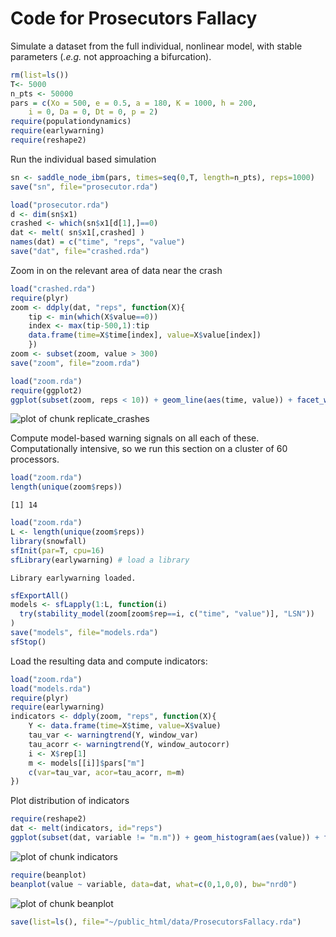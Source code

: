 


# Code for Prosecutors Fallacy 

Simulate a dataset from the full individual, nonlinear model, with stable parameters (*.e.g.* not approaching a bifurcation).



```r
rm(list=ls())
T<- 5000
n_pts <- 50000
pars = c(Xo = 500, e = 0.5, a = 180, K = 1000, h = 200,
    i = 0, Da = 0, Dt = 0, p = 2)
require(populationdynamics)
require(earlywarning)
require(reshape2)
```



Run the individual based simulation


```r
sn <- saddle_node_ibm(pars, times=seq(0,T, length=n_pts), reps=1000)
save("sn", file="prosecutor.rda")
```






```r
load("prosecutor.rda")
d <- dim(sn$x1)
crashed <- which(sn$x1[d[1],]==0)
dat <- melt( sn$x1[,crashed] )
names(dat) = c("time", "reps", "value")
save("dat", file="crashed.rda")
```




Zoom in on the relevant area of data near the crash



```r
load("crashed.rda")
require(plyr)
zoom <- ddply(dat, "reps", function(X){
    tip <- min(which(X$value==0))
    index <- max(tip-500,1):tip
    data.frame(time=X$time[index], value=X$value[index])
    })
zoom <- subset(zoom, value > 300)
save("zoom", file="zoom.rda")
```






```r
load("zoom.rda")
require(ggplot2)
ggplot(subset(zoom, reps < 10)) + geom_line(aes(time, value)) + facet_wrap(~reps, scales="free")
```

![plot of chunk replicate_crashes](http://farm6.staticflickr.com/5469/7085787893_e88ca87df9_o.png) 


Compute model-based warning signals on all each of these.  
Computationally intensive, so we run this section on a cluster of 60 processors.  



```r
load("zoom.rda")
length(unique(zoom$reps))
```



```
[1] 14
```









```r
load("zoom.rda")
L <- length(unique(zoom$reps))
library(snowfall)
sfInit(par=T, cpu=16)
sfLibrary(earlywarning) # load a library
```



```
Library earlywarning loaded.
```



```r
sfExportAll()
models <- sfLapply(1:L, function(i)
  try(stability_model(zoom[zoom$rep==i, c("time", "value")], "LSN"))
)
save("models", file="models.rda")
sfStop()
```




Load the resulting data and compute indicators:



```r
load("zoom.rda")
load("models.rda")
require(plyr)
require(earlywarning)
indicators <- ddply(zoom, "reps", function(X){
    Y <- data.frame(time=X$time, value=X$value)
    tau_var <- warningtrend(Y, window_var)
    tau_acorr <- warningtrend(Y, window_autocorr)
    i <- X$rep[1]
    m <- models[[i]]$pars["m"]
    c(var=tau_var, acor=tau_acorr, m=m)
})
```




Plot distribution of indicators



```r
require(reshape2)
dat <- melt(indicators, id="reps")
ggplot(subset(dat, variable != "m.m")) + geom_histogram(aes(value)) + facet_wrap(~variable)
```

![plot of chunk indicators](http://farm8.staticflickr.com/7057/7085787505_a780476835_o.png) 





```r
require(beanplot)
beanplot(value ~ variable, data=dat, what=c(0,1,0,0), bw="nrd0")
```

![plot of chunk beanplot](http://farm8.staticflickr.com/7037/6939714566_e4f5bcac80_o.png) 

```r
save(list=ls(), file="~/public_html/data/ProsecutorsFallacy.rda")
```








